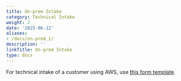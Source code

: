 ```yaml
---
title: On-prem Intake
category: Technical Intake
weight: 2
date: '2025-06-12'
aliases:
- /docs/on-prem_1/
description: ''
linkTitle: On-prem Intake
type: docs
---
```


For technical intake of a customer using AWS, use [this form template](https://docs.google.com/spreadsheets/d/1rnpvwsmW78TNnYJA4bueyPaX1TIAagzSGGZOvpcQK74/edit#gid=0).
